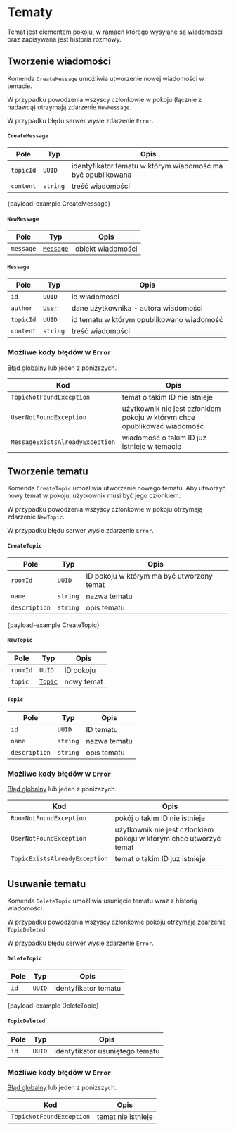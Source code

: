 # Tematy

Temat jest elementem pokoju, w ramach którego wysyłane są wiadomości oraz zapisywana jest historia rozmowy.

## Tworzenie wiadomości

Komenda `CreateMessage` umożliwia utworzenie nowej wiadomości w temacie.

W przypadku powodzenia wszyscy członkowie w pokoju (łącznie z nadawcą) otrzymają zdarzenie `NewMessage`.

W przypadku błędu serwer wyśle zdarzenie `Error`.

#### `CreateMessage`

| Pole      | Typ      | Opis                                                        |
|-----------|----------|-------------------------------------------------------------|
| `topicId` | `UUID`   | identyfikator tematu w którym wiadomość ma być opublikowana |
| `content` | `string` | treść wiadomości                                            |

{payload-example CreateMessage}

#### `NewMessage`

| Pole      | Typ                            | Opis                                                         |
|-----------|--------------------------------|--------------------------------------------------------------|
| `message` | [`Message`](topics.md#message) | obiekt wiadomości                                            |

#### `Message`

| Pole      | Typ                          | Opis                                      |
|-----------|------------------------------|-------------------------------------------|
| `id`      | `UUID`                       | id wiadomości                             |
| `author`  | [`User`](connection.md#user) | dane użytkownika - autora wiadomości      |
| `topicId` | `UUID`                       | id tematu w którym opublikowano wiadomość |
| `content` | `string`                     | treść wiadomości                          |

### Możliwe kody błędów w `Error`

[Błąd globalny](errors.md#globalne-kody-błędów) lub jeden z poniższych.

| Kod                             | Opis                                                                     |
|---------------------------------|--------------------------------------------------------------------------|
| `TopicNotFoundException`        | temat o takim ID nie istnieje                                            |
| `UserNotFoundException`         | użytkownik nie jest członkiem pokoju w którym chce opublikować wiadomość |
| `MessageExistsAlreadyException` | wiadomość o takim ID już istnieje w temacie                              |

## Tworzenie tematu

Komenda `CreateTopic` umożliwia utworzenie nowego tematu. Aby utworzyć nowy temat w pokoju, użytkownik musi być jego członkiem.

W przypadku powodzenia wszyscy członkowie w pokoju otrzymają zdarzenie `NewTopic`.

W przypadku błędu serwer wyśle zdarzenie `Error`.

#### `CreateTopic`

| Pole          | Typ      | Opis                                      |
|---------------|----------|-------------------------------------------|
| `roomId`      | `UUID`   | ID pokoju w którym ma być utworzony temat |
| `name`        | `string` | nazwa tematu                              |
| `description` | `string` | opis tematu                               |

{payload-example CreateTopic}

#### `NewTopic`

| Pole     | Typ                        | Opis       |
|----------|----------------------------|------------|
| `roomId` | `UUID`                     | ID pokoju  |
| `topic`  | [`Topic`](topics.md#topic) | nowy temat |

#### `Topic`

| Pole          | Typ      | Opis         |
|---------------|----------|--------------|
| `id`          | `UUID`   | ID tematu    |
| `name`        | `string` | nazwa tematu |
| `description` | `string` | opis tematu  |

### Możliwe kody błędów w `Error`

[Błąd globalny](errors.md#globalne-kody-błędów) lub jeden z poniższych.

| Kod                           | Opis                                                              |
|-------------------------------|-------------------------------------------------------------------|
| `RoomNotFoundException`       | pokój o takim ID nie istnieje                                     |
| `UserNotFoundException`       | użytkownik nie jest członkiem pokoju w którym chce utworzyć temat |
| `TopicExistsAlreadyException` | temat o takim ID już istnieje                                     |

## Usuwanie tematu

Komenda `DeleteTopic` umożliwia usunięcie tematu wraz z historią wiadomości. 

W przypadku powodzenia wszyscy członkowie pokoju otrzymają zdarzenie `TopicDeleted`.

W przypadku błędu serwer wyśle zdarzenie `Error`.

#### `DeleteTopic`

| Pole | Typ    | Opis                 |
|------|--------|----------------------|
| `id` | `UUID` | identyfikator tematu |

{payload-example DeleteTopic}

#### `TopicDeleted`

| Pole | Typ    | Opis                            |
|------|--------|---------------------------------|
| `id` | `UUID` | identyfikator usuniętego tematu |

### Możliwe kody błędów w `Error`

[Błąd globalny](errors.md#globalne-kody-błędów) lub jeden z poniższych.

| Kod                      | Opis               |
|--------------------------|--------------------|
| `TopicNotFoundException` | temat nie istnieje |
